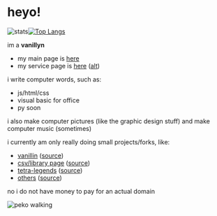 # heyo!
![stats](https://github-readme-stats.vercel.app/api?username=vanillyn&show_icons=true&bg_color=303446&text_color=c6d0f5&icon_color=ca9ee6&title_color=81c8be)[![Top Langs](https://github-readme-stats.vercel.app/api/top-langs/?username=vanillyn&layout=compact)](https://github.com/anuraghazra/github-readme-stats&theme=nord)

im a **vanillyn**

- my main page is [here](https://vani.vendicated.dev)
- my service page is [here](https://vanillyn.tk) ([alt](https://vani.tk))

i write computer words, such as:
- js/html/css
- visual basic for office
- py soon

i also make computer pictures (like the graphic design stuff) and make computer music (sometimes)

i currently am only really doing small projects/forks, like:
- [vanillin](https://vanillyn.github.io/vanillin) ([source](https://github.com/vanillyn/vanillin))
- [csv/library page](https://vanillyn.github.io/autolibrary) ([source](https://github.com/vanillyn/autolibrary))
- [tetra-legends](https://vanillyn.github.io/tetra-legends) ([source](https://github.com/vanillyn/tetra-legends))
- [others](https://vanillyn.github.io/webprojects/) ([source](https://github.com/vanillyn/webprojects))

no i do not have money to pay for an actual domain

![peko walking](https://github.com/vanillyn/webprojects/blob/main/peko.gif)
